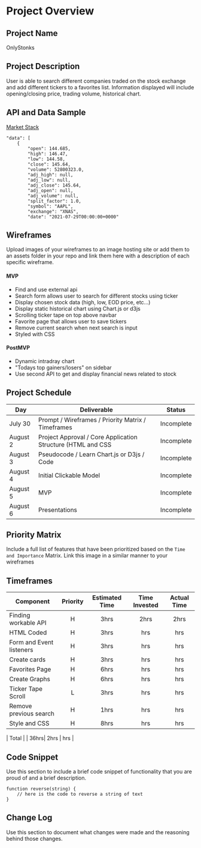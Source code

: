# Project Overview


## Project Name

OnlyStonks

## Project Description

User is able to search different companies traded on the stock exchange and add different tickers to a favorites list. Information displayed will include opening/closing price, trading volume, historical chart. 

## API and Data Sample

[Market Stack](https://marketstack.com/)

    "data": [
        {
            "open": 144.685,
            "high": 146.47,
            "low": 144.58,
            "close": 145.64,
            "volume": 52800323.0,
            "adj_high": null,
            "adj_low": null,
            "adj_close": 145.64,
            "adj_open": null,
            "adj_volume": null,
            "split_factor": 1.0,
            "symbol": "AAPL",
            "exchange": "XNAS",
            "date": "2021-07-29T00:00:00+0000" 

## Wireframes

Upload images of your wireframes to an image hosting site or add them to an assets folder in your repo and link them here with a description of each specific wireframe.


#### MVP 

- Find and use external api 
- Search form allows user to search for different stocks using ticker
- Display chosen stock data (high, low, EOD price, etc...)
- Display static historical chart using Chart.js or d3js
- Scrolling ticker tape on top above navbar
- Favorite page that allows user to save tickers 
- Remove current search when next search is input
- Styled with CSS

#### PostMVP  

- Dynamic intradray chart
- "Todays top gainers/losers" on sidebar 
- Use second API to get and display financial news related to stock


## Project Schedule

|  Day | Deliverable | Status
|---|---| ---|
|July 30| Prompt / Wireframes / Priority Matrix / Timeframes | Incomplete
|August 2| Project Approval / Core Application Structure (HTML and CSS| Incomplete
|August 3| Pseudocode / Learn Chart.js or D3js / Code | Incomplete
|August 4| Initial Clickable Model  | Incomplete
|August 5| MVP | Incomplete
|August 6| Presentations | Incomplete

## Priority Matrix

Include a full list of features that have been prioritized based on the `Time and Importance` Matrix.  Link this image in a similar manner to your wireframes

## Timeframes


| Component | Priority | Estimated Time | Time Invested | Actual Time |
| --- | :---: |  :---: | :---: | :---: |
| Finding workable API | H | 3hrs| 2hrs | 2hrs |
| HTML Coded | H | 3hrs| hrs | hrs |
| Form and Event listeners | H | 3hrs| hrs | hrs |
| Create cards  | H | 3hrs| hrs | hrs |
| Favorites Page | H | 6hrs| hrs | hrs |
| Create Graphs | H | 6hrs| hrs | hrs |
| Ticker Tape Scroll | L | 3hrs| hrs | hrs |
| Remove previous search | H | 1hrs| hrs | hrs |
| Style and CSS | H | 8hrs| hrs | hrs |


| Total |  | 36hrs| 2hrs | hrs |

## Code Snippet

Use this section to include a brief code snippet of functionality that you are proud of and a brief description.  

```
function reverse(string) {
	// here is the code to reverse a string of text
}
```

## Change Log
 Use this section to document what changes were made and the reasoning behind those changes.  
